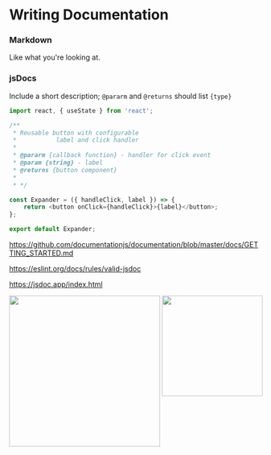 # Writing Documentation

### Markdown

Like what you're looking at.

### jsDocs

Include a short description; `@pararm` and `@returns` should list `{type}`

```javascript
import react, { useState } from 'react';

/**
 * Reusable button with configurable
 *           label and click handler
 *
 * @pararm {callback function} - handler for click event
 * @param {string} - label
 * @returns {button component}
 *
 * */

const Expander = ({ handleClick, label }) => {
    return <button onClick={handleClick}>{label}</button>;
};

export default Expander;
```

https://github.com/documentationjs/documentation/blob/master/docs/GETTING_STARTED.md

https://eslint.org/docs/rules/valid-jsdoc

https://jsdoc.app/index.html

<img src="https://mycolor.space/img/color-scheme-left.svg" alt="" width=300 />

<img src="https://mycolor.space/img/color-scheme-right.svg" alt="" align=right width=200 />

